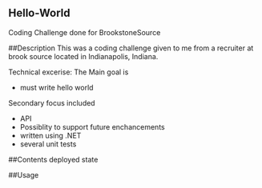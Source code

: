 ## Hello-World
Coding Challenge done for BrookstoneSource

##Description
This was a coding challenge given to me from a recruiter at brook source located in 
Indianapolis, Indiana.

Technical excerise: 
The Main goal is
- must write hello world

Secondary focus included
- API
- Possiblity to support future enchancements
- written using .NET
- several unit tests

##Contents
deployed state

##Usage